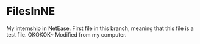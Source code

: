 # FilesInNE
My internship in NetEase.
First file in this branch, meaning that this file is a test file. OKOKOK~
Modified from my computer.